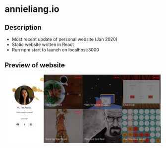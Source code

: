 # annieliang.io

## Description
- Most recent update of personal website (Jan 2020)
- Static website written in React
- Run npm start to launch on localhost:3000

## Preview of website
![preview of website](public/pics/preview.png)

